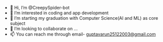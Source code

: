 - 👋 Hi, I’m @CreepySpider-bot
- 👀 I’m interested in coding and app development
- 🌱 I’m starting my graduation with Computer Science(AI and ML) as core subject
- 💞️ I’m looking to collaborate on ...
- 📫 You can reach me through email- guptavarun25122003@gmail.com

<!---
CreepySpider-bot/CreepySpider-bot is a ✨ special ✨ repository because its `README.md` (this file) appears on your GitHub profile.
You can click the Preview link to take a look at your changes.
--->
